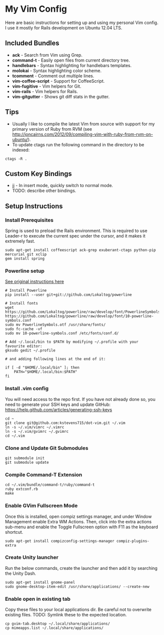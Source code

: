 # My Vim Config
Here are basic instructions for setting up and using my personal Vim config. I use it mostly for Rails development on Ubuntu 12.04 LTS.

## Included Bundles
* **ack** - Search from Vim using Grep.
* **command-t** - Easily open files from current directory tree.
* **handlebars** - Syntax highlighting for handlebars templates.
* **molokai** - Syntax highlighting color scheme.
* **tcomment** - Comment out multiple lines.
* **vim-coffee-script** - Support for CoffeeScript.
* **vim-fugitive** - Vim helpers for Git.
* **vim-rails** - Vim helpers for Rails.
* **vim-gitgutter** - Shows git diff stats in the gutter.

## Tips
* Usually I like to compile the latest Vim from source with support for my primary version of Ruby from RVM (see http://joncairns.com/2012/09/compiling-vim-with-ruby-from-rvm-on-ubuntu/).
* To update ctags run the following command in the directory to be indexed:
```
ctags -R .
```

## Custom Key Bindings
* jj - In insert mode, quickly switch to normal mode.
* TODO: describe other bindings.

## Setup Instructions

### Install Prerequisites
Spring is used to preload the Rails environment. 
This is required to use Leader-r to execute the current spec under the cursor, and it makes it extremely fast.
```
sudo apt-get install coffeescript ack-grep exuberant-ctags python-pip mercurial git xclip
gem install spring
```

### Powerline setup
[See original instructions here](http://askubuntu.com/questions/283908/how-can-i-install-and-use-powerline-plugin)
```
# Install Powerline
pip install --user git+git://github.com/Lokaltog/powerline

# Install fonts
wget https://github.com/Lokaltog/powerline/raw/develop/font/PowerlineSymbols.otf https://github.com/Lokaltog/powerline/raw/develop/font/10-powerline-symbols.conf
sudo mv PowerlineSymbols.otf /usr/share/fonts/
sudo fc-cache -vf
sudo mv 10-powerline-symbols.conf /etc/fonts/conf.d/

# Add ~/.local/bin to $PATH by modifying ~/.profile with your favourite editor:
gksudo gedit ~/.profile

# and adding following lines at the end of it:

if [ -d "$HOME/.local/bin" ]; then
    PATH="$HOME/.local/bin:$PATH"
fi

```

### Install .vim config

You will need access to the repo first. If you have not already done so, you need to generate your SSH keys and update GitHub:
https://help.github.com/articles/generating-ssh-keys

```
cd ~
git clone git@github.com:kstevens715/dot-vim.git ~/.vim
ln -s ~/.vim/vimrc ~/.vimrc
ln -s ~/.vim/gvimrc ~/.gvimrc
cd ~/.vim
```

### Clone and Update Git Submodules
```
git submodule init
git submodule update
```

### Compile Command-T Extension
```
cd ~/.vim/bundle/command-t/ruby/command-t
ruby extconf.rb
make

```

### Enable GVim Fullscreen Mode
Once this is installed, open compiz settings manager, and under Window Management enable Extra WM Actions. Then, click into the extra actions sub-menu and enable the Toggle Fullscreen option with F11 as the keyboard shortcut.
```
sudo apt-get install compizconfig-settings-manager compiz-plugins-extra
```

### Create Unity launcher
Run the below commands, create the launcher and then add it by searching the Unity Dash.
```
sudo apt-get install gnome-panel
sudo gnome-desktop-item-edit /usr/share/applications/ --create-new
```

### Enable open in existing tab
Copy these files to your local applications dir. Be careful not to overwrite existing files.
TODO: Symlink these to the expected location.
```
cp gvim-tab.desktop ~/.local/share/applications/
cp mimeapps.list ~/.local/share/applications/
```

